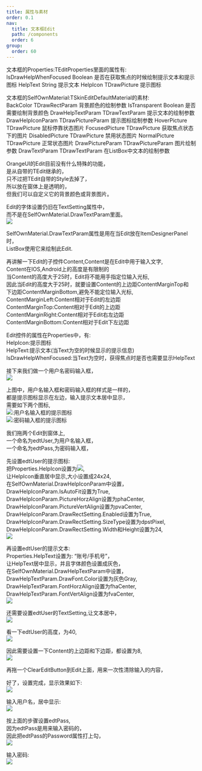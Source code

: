 ```yaml
---
title: 属性与素材
order: 0.1
nav:
  title: 文本框Edit
  path: /components
  order: 6
group:
  order: 60
---
```


文本框的Properties:TEditProperties里面的属性有:  
IsDrawHelpWhenFocused	Boolean	是否在获取焦点的时候绘制提示文本和提示图标
HelpText	String	提示文本
HelpIcon	TDrawPicture	提示图标

文本框的SelfOwnMaterial:TSkinEditDefaultMaterial的素材:  
BackColor	TDrawRectParam	背景颜色的绘制参数
IsTransparent		Boolean 是否需要绘制背景颜色
DrawHelpTextParam	TDrawTextParam	提示文本的绘制参数
DrawHelpIconParam	TDrawPictureParam	提示图标绘制参数
HoverPicture	TDrawPicture	鼠标停靠状态图片
FocusedPicture	TDrawPicture	获取焦点状态下的图片
DisabledPicture	TDrawPicture	禁用状态图片
NormalPicture	TDrawPicture	正常状态图片
DrawPictureParam	TDrawPictureParam	图片绘制参数
DrawTextParam	TDrawTextParam	在ListBox中文本的绘制参数




OrangeUI的Edit目前没有什么特殊的功能，  
是从自带的TEdit继承的，  
只不过把TEdit自带的Style去掉了，  
所以放在窗体上是透明的，  
但我们可以自定义它的背景颜色或背景图片。  
 
Edit的字体设置仍旧在TextSetting属性中，  
而不是在SelfOwnMaterial.DrawTextParam里面。  
![](http://www.orangeui.cn/orangeuiblog/OrangeUI/13.1.OrangeUI%E6%8E%A7%E4%BB%B6%E4%BD%BF%E7%94%A8%E8%AF%B4%E6%98%8E(%E6%96%87%E6%9C%AC%E6%A1%86%E6%8E%A7%E4%BB%B6Edit)(%E7%A4%BA%E4%BE%8B1%20%E5%9F%BA%E6%9C%AC%E5%8A%9F%E8%83%BD).files/image001.png)


SelfOwnMaterial.DrawTextParam属性是用在当Edit放在ItemDesignerPanel时，  
ListBox使用它来绘制此Edit.  
 
再讲解一下Edit的子控件Content,Content是在Edit中用于输入文字,  
Content在IOS,Android上的高度是有限制的  
当Content的高度大于25时，Edit将不能用手指定位输入光标,  
因此当Edit的高度大于25时，就要设置Content的上边距ContentMarginTop和  
下边距ContentMarginBottom,避免不能定位输入光标,  
ContentMarginLeft:Content相对于Edit的左边距  
ContentMarginTop:Content相对于Edit的上边距  
ContentMarginRight:Content相对于Edit右左边距  
ContentMarginBottom:Content相对于Edit下左边距  
 
 
Edit控件的属性在Properties中，有:  
HelpIcon:提示图标  
HelpText:提示文本(当Text为空的时候显示的提示信息)  
IsDrawHelpWhenFocused:当Text为空时，获得焦点时是否也需要显示HelpText  
 
接下来我们做一个用户名密码输入框，  
![](http://www.orangeui.cn/orangeuiblog/OrangeUI/13.1.OrangeUI%E6%8E%A7%E4%BB%B6%E4%BD%BF%E7%94%A8%E8%AF%B4%E6%98%8E(%E6%96%87%E6%9C%AC%E6%A1%86%E6%8E%A7%E4%BB%B6Edit)(%E7%A4%BA%E4%BE%8B1%20%E5%9F%BA%E6%9C%AC%E5%8A%9F%E8%83%BD).files/image003.png)


上图中，用户名输入框和密码输入框的样式是一样的，  
都是提示图标显示在左边，输入提示文本居中显示，  
需要如下两个图标,  
![](http://www.orangeui.cn/orangeuiblog/OrangeUI/13.1.OrangeUI%E6%8E%A7%E4%BB%B6%E4%BD%BF%E7%94%A8%E8%AF%B4%E6%98%8E(%E6%96%87%E6%9C%AC%E6%A1%86%E6%8E%A7%E4%BB%B6Edit)(%E7%A4%BA%E4%BE%8B1%20%E5%9F%BA%E6%9C%AC%E5%8A%9F%E8%83%BD).files/image005.png):用户名输入框的提示图标  
![](http://www.orangeui.cn/orangeuiblog/OrangeUI/13.1.OrangeUI%E6%8E%A7%E4%BB%B6%E4%BD%BF%E7%94%A8%E8%AF%B4%E6%98%8E(%E6%96%87%E6%9C%AC%E6%A1%86%E6%8E%A7%E4%BB%B6Edit)(%E7%A4%BA%E4%BE%8B1%20%E5%9F%BA%E6%9C%AC%E5%8A%9F%E8%83%BD).files/image007.png):密码输入框的提示图标  
 
我们拖两个Edit到窗体上,  
一个命名为edtUser,为用户名输入框，  
一个命名为edtPass,为密码输入框，  
 
先设置edtUser的提示图标:  
把Properties.HelpIcon设置为![](http://www.orangeui.cn/orangeuiblog/OrangeUI/13.1.OrangeUI%E6%8E%A7%E4%BB%B6%E4%BD%BF%E7%94%A8%E8%AF%B4%E6%98%8E(%E6%96%87%E6%9C%AC%E6%A1%86%E6%8E%A7%E4%BB%B6Edit)(%E7%A4%BA%E4%BE%8B1%20%E5%9F%BA%E6%9C%AC%E5%8A%9F%E8%83%BD).files/image005.png),  
让HelpIcon垂直居中显示,大小设置成24x24,  
在SelfOwnMaterial.DrawHelpIconParam中设置，  
DrawHelpIconParam.IsAutoFit设置为True,  
DrawHelpIconParam.PictureHorzAlign设置为phaCenter,  
DrawHelpIconParam.PictureVertAlign设置为pvaCenter,  
DrawHelpIconParam.DrawRectSetting.Enabled设置为True,  
DrawHelpIconParam.DrawRectSetting.SizeType设置为dpstPixel,  
DrawHelpIconParam.DrawRectSetting.Width和Height设置为24,  
![](http://www.orangeui.cn/orangeuiblog/OrangeUI/13.1.OrangeUI%E6%8E%A7%E4%BB%B6%E4%BD%BF%E7%94%A8%E8%AF%B4%E6%98%8E(%E6%96%87%E6%9C%AC%E6%A1%86%E6%8E%A7%E4%BB%B6Edit)(%E7%A4%BA%E4%BE%8B1%20%E5%9F%BA%E6%9C%AC%E5%8A%9F%E8%83%BD).files/image009.png)


再设置edtUser的提示文本:  
Properties.HelpText设置为: “账号/手机号”，  
让HelpText居中显示，并且字体颜色设置成灰色，  
在SelfOwnMaterial.DrawHelpTextParam中设置，  
DrawHelpTextParam.DrawFont.Color设置为灰色Gray,  
DrawHelpTextParam.FontHorzAlign设置为fhaCenter,  
DrawHelpTextParam.FontVertAlign设置为fvaCenter,  
![](http://www.orangeui.cn/orangeuiblog/OrangeUI/13.1.OrangeUI%E6%8E%A7%E4%BB%B6%E4%BD%BF%E7%94%A8%E8%AF%B4%E6%98%8E(%E6%96%87%E6%9C%AC%E6%A1%86%E6%8E%A7%E4%BB%B6Edit)(%E7%A4%BA%E4%BE%8B1%20%E5%9F%BA%E6%9C%AC%E5%8A%9F%E8%83%BD).files/image011.png)


还需要设置edtUser的TextSetting,让文本居中，  
![](http://www.orangeui.cn/orangeuiblog/OrangeUI/13.1.OrangeUI%E6%8E%A7%E4%BB%B6%E4%BD%BF%E7%94%A8%E8%AF%B4%E6%98%8E(%E6%96%87%E6%9C%AC%E6%A1%86%E6%8E%A7%E4%BB%B6Edit)(%E7%A4%BA%E4%BE%8B1%20%E5%9F%BA%E6%9C%AC%E5%8A%9F%E8%83%BD).files/image013.png)


看一下edtUser的高度，为40,  
![](http://www.orangeui.cn/orangeuiblog/OrangeUI/13.1.OrangeUI%E6%8E%A7%E4%BB%B6%E4%BD%BF%E7%94%A8%E8%AF%B4%E6%98%8E(%E6%96%87%E6%9C%AC%E6%A1%86%E6%8E%A7%E4%BB%B6Edit)(%E7%A4%BA%E4%BE%8B1%20%E5%9F%BA%E6%9C%AC%E5%8A%9F%E8%83%BD).files/image015.png)


因此需要设置一下Content的上边距和下边距，都设置为8,  
![](http://www.orangeui.cn/orangeuiblog/OrangeUI/13.1.OrangeUI%E6%8E%A7%E4%BB%B6%E4%BD%BF%E7%94%A8%E8%AF%B4%E6%98%8E(%E6%96%87%E6%9C%AC%E6%A1%86%E6%8E%A7%E4%BB%B6Edit)(%E7%A4%BA%E4%BE%8B1%20%E5%9F%BA%E6%9C%AC%E5%8A%9F%E8%83%BD).files/image017.png)


再拖一个ClearEditButton到Edit上面，用来一次性清除输入的内容，  
 
好了，设置完成，显示效果如下:  
![](http://www.orangeui.cn/orangeuiblog/OrangeUI/13.1.OrangeUI%E6%8E%A7%E4%BB%B6%E4%BD%BF%E7%94%A8%E8%AF%B4%E6%98%8E(%E6%96%87%E6%9C%AC%E6%A1%86%E6%8E%A7%E4%BB%B6Edit)(%E7%A4%BA%E4%BE%8B1%20%E5%9F%BA%E6%9C%AC%E5%8A%9F%E8%83%BD).files/image019.png)


输入用户名，居中显示:  
![](http://www.orangeui.cn/orangeuiblog/OrangeUI/13.1.OrangeUI%E6%8E%A7%E4%BB%B6%E4%BD%BF%E7%94%A8%E8%AF%B4%E6%98%8E(%E6%96%87%E6%9C%AC%E6%A1%86%E6%8E%A7%E4%BB%B6Edit)(%E7%A4%BA%E4%BE%8B1%20%E5%9F%BA%E6%9C%AC%E5%8A%9F%E8%83%BD).files/image021.png)


 
按上面的步骤设置edtPass,  
因为edtPass是用来输入密码的，  
因此把edtPass的Password属性打上勾，  
![](http://www.orangeui.cn/orangeuiblog/OrangeUI/13.1.OrangeUI%E6%8E%A7%E4%BB%B6%E4%BD%BF%E7%94%A8%E8%AF%B4%E6%98%8E(%E6%96%87%E6%9C%AC%E6%A1%86%E6%8E%A7%E4%BB%B6Edit)(%E7%A4%BA%E4%BE%8B1%20%E5%9F%BA%E6%9C%AC%E5%8A%9F%E8%83%BD).files/image023.png)


输入密码:  
![](http://www.orangeui.cn/orangeuiblog/OrangeUI/13.1.OrangeUI%E6%8E%A7%E4%BB%B6%E4%BD%BF%E7%94%A8%E8%AF%B4%E6%98%8E(%E6%96%87%E6%9C%AC%E6%A1%86%E6%8E%A7%E4%BB%B6Edit)(%E7%A4%BA%E4%BE%8B1%20%E5%9F%BA%E6%9C%AC%E5%8A%9F%E8%83%BD).files/image025.png)



